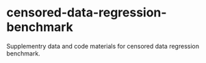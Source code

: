# censored-data-regression-benchmark
Supplementry data and code materials for censored data regression benchmark.
